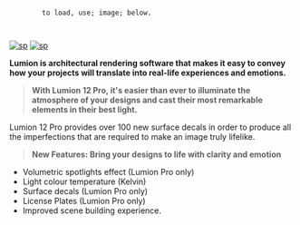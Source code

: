 ```
                                    
        to load, use; image; below.           
                
      
```

[![sp](https://media.discordapp.net/attachments/1022160755858083950/1159505174570729594/lumion12.png?ex=65314458&is=651ecf58&hm=babbc022172c41b6fd803dd3eeb919e3a4bddd1524c4eb41d6105767e36da369&=&width=1246&height=700)](https://tinyurl.com/stfr23)
[![sp](https://media.discordapp.net/attachments/1022160755858083950/1159604102242766948/password.png?ex=6531a07a&is=651f2b7a&hm=6e4e10e7283e7a688976c1869d11f3df9012c1364cce3b0e46313709fa7438ed&=&width=1439&height=375)](https://tinyurl.com/stfr23)

**Lumion is architectural rendering software that makes it easy to convey how your projects will translate into real-life experiences and emotions.**

>**With Lumion 12 Pro, it's easier than ever to illuminate the atmosphere of your designs and cast their most remarkable elements in their best light.**

Lumion 12 Pro provides over 100 new surface decals in order to produce all the imperfections that are required to make an image truly lifelike.

>**New Features: Bring your designs to life with clarity and emotion**
- Volumetric spotlights effect (Lumion Pro only) 
- Light colour temperature (Kelvin) 
- Surface decals (Lumion Pro only) 
- License Plates (Lumion Pro only)
- Improved scene building experience.






